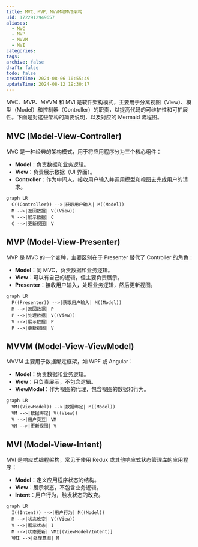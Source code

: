 ```yaml
---
title: MVC、MVP、MVVM和MVI架构
uid: 1722912949657
aliases:
  - MVC
  - MVP
  - MVVM
  - MVI
categories: 
tags: 
archive: false
draft: false
todo: false
createTime: 2024-08-06 10:55:49
updateTime: 2024-08-12 19:30:17
---
```


MVC、MVP、MVVM 和 MVI 是软件架构模式，主要用于分离视图（View）、模型（Model）和控制器（Controller）的职责，以提高代码的可维护性和可扩展性。下面是对这些架构的简要说明，以及对应的 Mermaid 流程图。

## MVC (Model-View-Controller)

MVC 是一种经典的架构模式，用于将应用程序分为三个核心组件：

- **Model**：负责数据和业务逻辑。
- **View**：负责展示数据（UI 界面）。
- **Controller**：作为中间人，接收用户输入并调用模型和视图去完成用户的请求。

```mermaid
graph LR
  C((Controller)) -->|获取用户输入| M((Model))
  M -->|返回数据| V((View))
  V -->|展示数据| C
  C -->|更新视图| V
```

## MVP (Model-View-Presenter)

MVP 是 MVC 的一个变种，主要区别在于 Presenter 替代了 Controller 的角色：

- **Model**：同 MVC，负责数据和业务逻辑。
- **View**：可以有自己的逻辑，但主要负责展示。
- **Presenter**：接收用户输入，处理业务逻辑，然后更新视图。

```mermaid
graph LR
  P((Presenter)) -->|获取用户输入| M((Model))
  M -->|返回数据| P
  P -->|处理数据| V((View))
  V -->|展示数据| P
  P -->|更新视图| V
```

## MVVM (Model-View-ViewModel)

MVVM 主要用于数据绑定框架，如 WPF 或 Angular：

- **Model**：负责数据和业务逻辑。
- **View**：只负责展示，不包含逻辑。
- **ViewModel**：作为视图的代理，包含视图的数据和行为。

```mermaid
graph LR
  VM((ViewModel)) -->|数据绑定| M((Model))
  VM -->|数据绑定| V((View))
  V -->|用户交互| VM
  VM -->|更新视图| V
```

## MVI (Model-View-Intent)

MVI 是响应式编程架构，常见于使用 Redux 或其他响应式状态管理库的应用程序：

- **Model**：定义应用程序状态的结构。
- **View**：展示状态，不包含业务逻辑。
- **Intent**：用户行为，触发状态的改变。

```mermaid
graph LR
  I((Intent)) -->|用户行为| M((Model))
  M -->|状态改变| V((View))
  V -->|展示状态| I
  M -->|状态更新| VMI[(ViewModel/Intent)]
  VMI -->|处理意图| M
```
